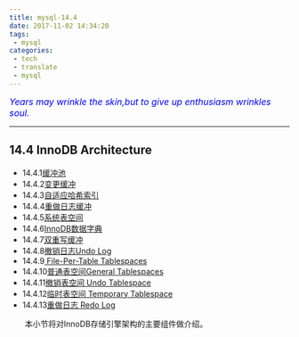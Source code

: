 ```yaml
---
title: mysql-14.4
date: 2017-11-02 14:34:20
tags:
 - mysql
categories:
 - tech
 - translate
 - mysql
---
```



<font color='blue' style="font-style:italic" size="3">Years may wrinkle the skin,but to give up enthusiasm wrinkles soul.</font>

------

## 14.4 InnoDB Architecture

 - 14.4.1[缓冲池]()
 - 14.4.2[变更缓冲]()
 - 14.4.3[自适应哈希索引]()
 - 14.4.4[重做日志缓冲]()
 - 14.4.5[系统表空间]()
 - 14.4.6[InnoDB数据字典]()
 - 14.4.7[双重写缓冲]()
 - 14.4.8[撤销日志Undo Log]()
 - 14.4.9[ File-Per-Table Tablespaces]()
 - 14.4.10[普通表空间General Tablespaces]()
 - 14.4.11[撤销表空间 Undo Tablespace]()
 - 14.4.12[临时表空间 Temporary Tablespace]()
 - 14.4.13[重做日志 Redo Log]()

&emsp;&emsp;本小节将对InnoDB存储引擎架构的主要组件做介绍。